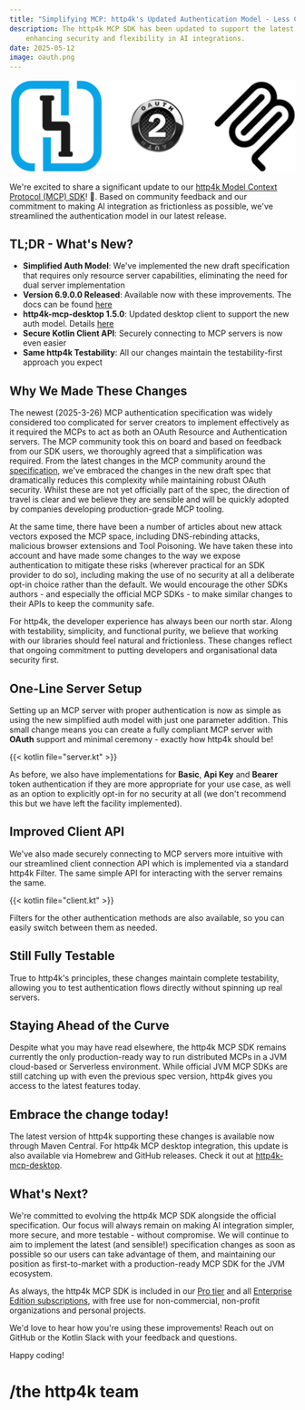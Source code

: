 ```yaml
---
title: "Simplifying MCP: http4k's Updated Authentication Model - Less Code, More Power"
description: The http4k MCP SDK has been updated to support the latest Draft OAuth specification,
    enhancing security and flexibility in AI integrations.
date: 2025-05-12
image: oauth.png
---
```


<img class="imageMid my-4" src="./http4k-oauth-mcp.png" alt="http4k MCP logo"/>

We're excited to share a significant update to our [http4k Model Context Protocol (MCP) SDK](https://mcp.http4k.org)! 🚀. Based on community feedback and our commitment to making AI integration as frictionless as possible, we've streamlined the authentication model in our latest release.

## TL;DR - What's New?

- **Simplified Auth Model**: We've implemented the new draft specification that requires only resource server capabilities, eliminating the need for dual server implementation
- **Version 6.9.0.0 Released**: Available now with these improvements. The docs can be found [here](/ecosystem/http4k/reference/mcp/)
- **http4k-mcp-desktop 1.5.0**: Updated desktop client to support the new auth model. Details [here](https://github.com/http4k/mcp-desktop)
- **Secure Kotlin Client API**: Securely connecting to MCP servers is now even easier
- **Same http4k Testability**: All our changes maintain the testability-first approach you expect

## Why We Made These Changes

The newest (2025-3-26)  MCP authentication specification was widely considered too complicated for server creators to implement effectively as it required the MCPs to act as both an OAuth Resource and Authentication servers. The MCP community took this on board and based on feedback from our SDK users, we thoroughly agreed that a simplification was required. From the latest changes in the MCP community around the [specification](https://modelcontextprotocol.io/specification/draft/basic/authorization), we've embraced the changes in the new draft spec that dramatically reduces this complexity while maintaining robust OAuth security. Whilst these are not yet officially part of the spec, the direction of travel is clear and we believe they are sensible and will be quickly adopted by companies developing production-grade MCP tooling.

At the same time, there have been a number of articles about new attack vectors exposed the MCP space, including DNS-rebinding attacks, malicious browser extensions and Tool Poisoning. We have taken these into account and have made some changes to the way we expose authentication to mitigate these risks (wherever practical for an SDK provider to do so), including making the use of no security at all a deliberate opt-in choice rather than the default. We would encourage the other SDKs authors - and especially the official MCP SDKs - to make similar changes to their APIs to keep the community safe.

For http4k, the developer experience has always been our north star. Along with testability, simplicity, and functional purity, we believe that working with our libraries should feel natural and frictionless. These changes reflect that ongoing commitment to putting developers and organisational data security first.

## One-Line Server Setup

Setting up an MCP server with proper authentication is now as simple as using the new simplified auth model with just one parameter addition. This small change means you can create a fully compliant MCP server with **OAuth** support and minimal ceremony - exactly how http4k should be! 

{{< kotlin file="server.kt" >}}

As before, we also have implementations for **Basic**, **Api Key** and **Bearer** token authentication if they are more appropriate for your use case, as well as an option to explicitly opt-in for no security at all (we don't recommend this but we have left the facility implemented).

## Improved Client API

We've also made securely connecting to MCP servers more intuitive with our streamlined client connection API which
is implemented via a standard http4k Filter. The same simple API for interacting with the server remains the same.

{{< kotlin file="client.kt" >}}

Filters for the other authentication methods are also available, so you can easily switch between them as needed.

## Still Fully Testable

True to http4k's principles, these changes maintain complete testability, allowing you to test authentication flows directly without spinning up real servers.

## Staying Ahead of the Curve

Despite what you may have read elsewhere, the http4k MCP SDK remains currently the only production-ready way to run distributed MCPs in a JVM cloud-based or Serverless environment. While official JVM MCP SDKs are still catching up with even the previous spec version, http4k gives you access to the latest features today.

## Embrace the change today!

The latest version of http4k supporting these changes is available now through Maven Central. For http4k MCP desktop integration, this update is also available via Homebrew and GitHub releases. Check it out at [http4k-mcp-desktop](https://github.com/http4k/mcp-desktop).

## What's Next?

We're committed to evolving the http4k MCP SDK alongside the official specification. Our focus will always remain on making AI integration simpler, more secure, and more testable - without compromise. We will continue to aim to implement the latest (and sensible!) specification changes as soon as possible so our users can take advantage of them, and maintaining our position as first-to-market with a production-ready MCP SDK for the JVM ecosystem.

As always, the http4k MCP SDK is included in our [Pro tier](https://www.http4k.org/pro/) and all [Enterprise Edition subscriptions](https://www.http4k.org/enterprise/), with free use for non-commercial, non-profit organizations and personal projects.

We'd love to hear how you're using these improvements! Reach out on GitHub or the Kotlin Slack with your feedback and questions.

Happy coding!

# /the http4k team
